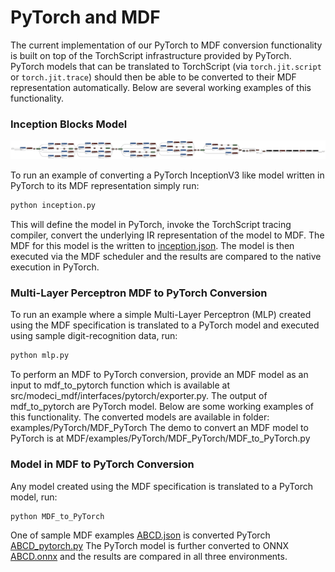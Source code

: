 # PyTorch and MDF

The current implementation of our PyTorch to MDF conversion functionality is built
on top of the TorchScript infrastructure provided by PyTorch. PyTorch models that
can be translated to TorchScript (via `torch.jit.script` or `torch.jit.trace`) should
then be able to be converted to their MDF representation automatically. Below are
several working examples of this functionality.

### Inception Blocks Model

![Inception](inception.svg?raw=1)

To run an example of converting a PyTorch InceptionV3 like model written in PyTorch
to its MDF representation simply run:

```bash
python inception.py
```

This will define the model in PyTorch, invoke the TorchScript tracing compiler,
convert the underlying IR representation of the model to MDF. The MDF for this
model is the written to [inception.json](inception.json). The model is then executed
via the MDF scheduler and the results are compared to the native execution in PyTorch.


### Multi-Layer Perceptron MDF to PyTorch Conversion
To run an example where a simple Multi-Layer Perceptron (MLP) created using the MDF specification is translated to a PyTorch model and executed using sample digit-recognition data, run:

```bash
python mlp.py
```
To perform an MDF to PyTorch conversion, provide an MDF model as an input to mdf_to_pytorch function
which is available at src/modeci_mdf/interfaces/pytorch/exporter.py. The output of mdf_to_pytorch
are PyTorch model.  Below are some working examples of this functionality. The converted
models are available in folder: examples/PyTorch/MDF_PyTorch
The demo to convert an MDF model to PyTorch is at MDF/examples/PyTorch/MDF_PyTorch/MDF_to_PyTorch.py

### Model in MDF to PyTorch Conversion
Any model created using the MDF specification is translated to a PyTorch model, run:

```bash
python MDF_to_PyTorch
```

One of sample MDF examples [ABCD.json](ABCD.json) is converted PyTorch [ABCD_pytorch.py](ABCD_pytorch.py)
The PyTorch model is further converted to ONNX [ABCD.onnx](ABCD.onnx) and the results are compared in all three environments.
